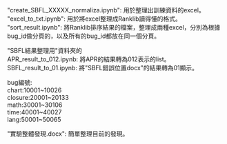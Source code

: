 "create_SBFL_XXXXX_normaliza.ipynb": 用於整理出訓練資料的excel。  
"excel_to_txt.ipynb": 用於將excel整理成Ranklib讀得懂的格式。  
"sort_result.ipynb": 將Ranklib排序結果的檔案，整理成兩種excel，分別為根據bug_id做分頁的，以及所有的bug_id都放在同一個分頁。  

"SBFL結果整理用"資料夾的  
APR_result_to_012.ipynb: 將APR的結果轉為012表示的list。  
SBFL_result_to_01.ipynb: 將"SBFL錯誤位置docx"的結果轉為01顯示。  

bug編號:  
chart:10001~10026  
closure:20001~20133  
math:30001~30106  
time:40001~40027  
lang:50001~50065  

"實驗整體發現.docx": 簡單整理目前的發現。  